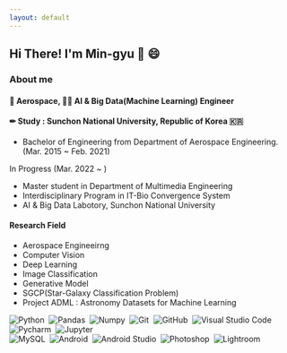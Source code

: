 ```yaml
---
layout: default
---
```


## Hi There! I'm Min-gyu 👋 😄

### About me
#### 🚀 Aerospace, 👨‍💻 AI & Big Data(Machine Learning) Engineer

#### ✏ Study : Sunchon National University, Republic of Korea 🇰🇷
- Bachelor of Engineering from Department of Aerospace Engineering. (Mar. 2015 ~ Feb. 2021)

In Progress (Mar. 2022 ~ )
- Master student in Department of Multimedia Engineering 
- Interdisciplinary Program in IT-Bio Convergence System
- AI & Big Data Labotory, Sunchon National University

#### Research Field
- Aerospace Engineeirng
- Computer Vision
- Deep Learning
- Image Classification
- Generative Model
- SGCP(Star-Galaxy Classification Problem)
- Project ADML : Astronomy Datasets for Machine Learning



![Python](https://img.shields.io/badge/-Python-555?style=flat&logo=python)&nbsp;
![Pandas](https://img.shields.io/badge/-Pandas-555?style=flat&logo=pandas)&nbsp;
![Numpy](https://img.shields.io/badge/-Numpy-555?style=flat&logo=numpy)&nbsp;
![Git](https://img.shields.io/badge/-Git-555?style=flat&logo=git)&nbsp;
![GitHub](https://img.shields.io/badge/-GitHub-555?style=flat&logo=github)&nbsp;
![Visual Studio Code](https://img.shields.io/badge/-Visual%20Studio%20Code-555?style=flat&logo=visual-studio-code&logoColor=007ACC)&nbsp;
![Pycharm](https://img.shields.io/badge/-pycharm-555?style=flat&logo=pycharm)&nbsp;
![Jupyter](https://img.shields.io/badge/-Jupyter-555?style=flat&logo=jupyter)&nbsp;\
![MySQL](https://img.shields.io/badge/-mysql-555?style=flat&logo=mysql)&nbsp;
![Android](https://img.shields.io/badge/-android-555?style=flat&logo=android)&nbsp;
![Android Studio](https://img.shields.io/badge/-androidstudio-555?style=flat&logo=androidstudio)&nbsp;
![Photoshop](https://img.shields.io/badge/-Photoshop-555?style=flat&logo=adobe-Photoshop)&nbsp;
![Lightroom](https://img.shields.io/badge/-lightroom-555?style=flat&logo=adobe-lightroom)&nbsp;
